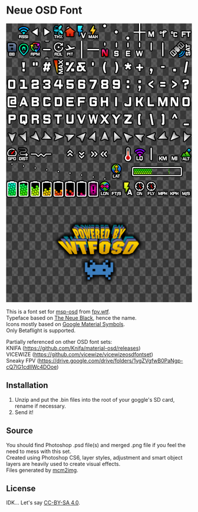 # Neue OSD Font

![Preview](img/Neue_preview_v0.1.0.png)

This is a font set for [msp-osd](https://github.com/fpv-wtf/msp-osd) from [fpv.wtf](https://fpv.wtf/).  
Typeface based on [The Neue Black](https://www.theleagueofmoveabletype.com/the-neue-black), hence the name.  
Icons mostly based on [Google Material Symbols](https://fonts.google.com/icons).  
Only Betaflight is supported.

Partially referenced on other OSD font sets:  
KNIFA (https://github.com/Knifa/material-osd/releases)  
VICEWIZE (https://github.com/vicewize/vicewizeosdfontset)  
Sneaky FPV (https://drive.google.com/drive/folders/1ygZVgfwB0PaNgp-cQ7IG1cdllWc4DOoe)  


## Installation
1. Unzip and put the .bin files into the root of your goggle's SD card, rename if necessary.  
2. Send it!

## Source  
You should find Photoshop .psd file(s) and merged .png file if you feel the need to mess with this set.  
Created using Photoshop CS6, layer styles, adjustment and smart object layers are heavily used to create visual effects.  
Files generated by [mcm2img](https://github.com/Knifa/mcm2img/tree/templates).

## License  
IDK... Let's say [CC-BY-SA 4.0](https://creativecommons.org/licenses/by-sa/4.0/).
